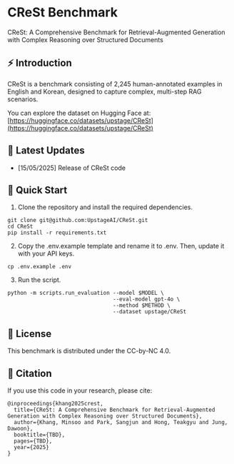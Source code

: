 # CReSt Benchmark
CReSt: A Comprehensive Benchmark for Retrieval-Augmented Generation with Complex Reasoning over Structured Documents

## ⚡️ Introduction
CReSt is a benchmark consisting of 2,245 human-annotated examples in English and Korean, designed to capture complex, multi-step RAG scenarios.

You can explore the dataset on Hugging Face at: [https://huggingface.co/datasets/upstage/CReSt](https://huggingface.co/datasets/upstage/CReSt)

## 📣 Latest Updates

- [15/05/2025] Release of CReSt code

## 🚀 Quick Start
1. Clone the repository and install the required dependencies.

```shell
git clone git@github.com:UpstageAI/CReSt.git
cd CReSt
pip install -r requirements.txt
```

2. Copy the .env.example template and rename it to .env. Then, update it with your API keys.
```shell
cp .env.example .env
``` 

3. Run the script.
```shell
python -m scripts.run_evaluation --model $MODEL \
                                 --eval-model gpt-4o \
                                 --method $METHOD \
                                 --dataset upstage/CReSt
```

## 📜 License
This benchmark is distributed under the CC-by-NC 4.0.

## 📝 Citation
If you use this code in your research, please cite:
```
@inproceedings{khang2025crest,
  title={CReSt: A Comprehensive Benchmark for Retrieval-Augmented Generation with Complex Reasoning over Structured Documents},
  author={Khang, Minsoo and Park, Sangjun and Hong, Teakgyu and Jung, Dawoon},
  booktitle={TBD},
  pages={TBD},
  year={2025}
}
```
